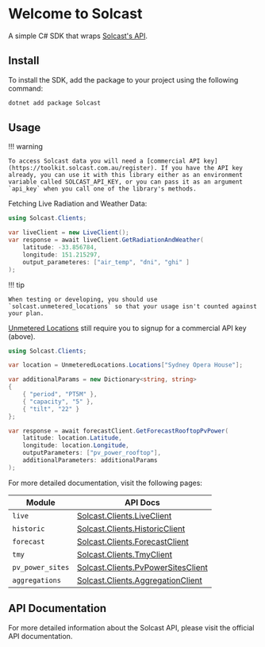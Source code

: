 # Welcome to Solcast

A simple C# SDK that wraps [Solcast's API](https://docs.solcast.com.au/).

## Install

To install the SDK, add the package to your project using the following command:

```bash
dotnet add package Solcast
```

## Usage
!!! warning 

    To access Solcast data you will need a [commercial API key](https://toolkit.solcast.com.au/register). If you have the API key already, you can use it with this library either as an environment variable called SOLCAST_API_KEY, or you can pass it as an argument `api_key` when you call one of the library's methods. 

Fetching Live Radiation and Weather Data:
```csharp
using Solcast.Clients;

var liveClient = new LiveClient();
var response = await liveClient.GetRadiationAndWeather(
    latitude: -33.856784,
    longitude: 151.215297,
    output_parameteres: ["air_temp", "dni", "ghi" ]
);
```

!!! tip

    When testing or developing, you should use `solcast.unmetered_locations` so that your usage isn't counted against your plan.

[Unmetered Locations](https://docs.solcast.com.au/#unmetered-locations) still require you to signup for a commercial API key (above).
```csharp
using Solcast.Clients;

var location = UnmeteredLocations.Locations["Sydney Opera House"];

var additionalParams = new Dictionary<string, string>
{
    { "period", "PT5M" },
    { "capacity", "5" },
    { "tilt", "22" }
};

var response = await forecastClient.GetForecastRooftopPvPower(
    latitude: location.Latitude,
    longitude: location.Longitude,
    outputParameters: ["pv_power_rooftop"],
    additionalParameters: additionalParams
);

```



For more detailed documentation, visit the following pages:

| Module           | API Docs                                 |
|------------------|------------------------------------------|
| `live`           | [Solcast.Clients.LiveClient](live.md) |
| `historic`       | [Solcast.Clients.HistoricClient](historic.md) |
| `forecast`       | [Solcast.Clients.ForecastClient](forecast.md) |
| `tmy`            | [Solcast.Clients.TmyClient](tmy.md) |
| `pv_power_sites` | [Solcast.Clients.PvPowerSitesClient](pv_power_sites.md) |
| `aggregations`   | [Solcast.Clients.AggregationClient](aggregations.md) |


## API Documentation
For more detailed information about the Solcast API, please visit the official API documentation.

